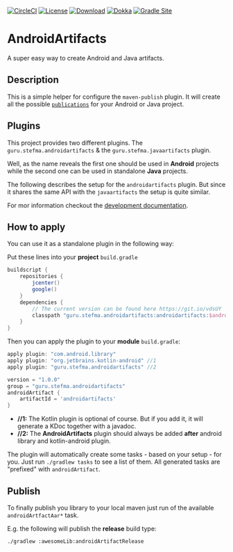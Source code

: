 [![CircleCI](https://circleci.com/gh/StefMa/AndroidArtifacts.svg?style=svg)](https://circleci.com/gh/StefMa/AndroidArtifacts)
[![License](https://img.shields.io/badge/License-Apache%202.0-blue.svg)](https://opensource.org/licenses/Apache-2.0)
[![Download](https://api.bintray.com/packages/stefma/maven/AndroidArtifacts/images/download.svg)](https://bintray.com/stefma/maven/AndroidArtifacs/_latestVersion)
[![Dokka](https://img.shields.io/badge/Dokka--green.svg)](https://androidartifacts.now.sh/androidartifacts)
[![Gradle Site](https://img.shields.io/badge/Gradle_Site--green.svg)](https://androidartifacts.now.sh/gradleSite)

# AndroidArtifacts 
A super easy way to create Android and Java artifacts.

## Description
This is a simple helper for configure the `maven-publish` plugin.
It will create all the possible [`publications`](https://docs.gradle.org/current/userguide/publishing_maven.html#publishing_maven:publications) 
for your Android or Java project.

## Plugins
This project provides two different plugins.
The `guru.stefma.androidartifacts` & the `guru.stefma.javaartifacts` plugin.

Well, as the name reveals the first one should be used in **Android** projects
while the second one can be used in standalone **Java** projects.

The following describes the setup for the `androidartifacts` plugin.
But since it shares the same API with the `javaartifacts` the setup is quite similar.

For mor information checkout the [development documentation](DEVELOPMENT.md).

## How to apply
You can use it as a standalone plugin in the following way:

Put these lines into your **project** `build.gradle`
```groovy
buildscript {
    repositories {
        jcenter()
        google()
    }
    dependencies {
        // The current version can be found here https://git.io/vdsUY
        classpath "guru.stefma.androidartifacts:androidartifacts:$androidArtifactsVersion"
    }
}
```

Then you can apply the plugin to your **module** `build.gradle`:
```groovy
apply plugin: "com.android.library"
apply plugin: "org.jetbrains.kotlin-android" //1
apply plugin: "guru.stefma.androidartifacts" //2

version = "1.0.0"
group = "guru.stefma.androidartifacts"
androidArtifact {
    artifactId = 'androidartifacts'
}
```
* **//1:** The Kotlin plugin is optional of course. But if you add it, it will generate a KDoc together with a javadoc.
* **//2:** The **AndroidArtifacts** plugin should always be added **after** android library and kotlin-android plugin.

The plugin will automatically create some tasks - based on your setup - for you. 
Just run `./gradlew tasks` to see a list of them. 
All generated tasks are "prefixed" with `androidArtifact`.

## Publish
To finally publish you library to your local maven just run of the available `androidArtfactAar*` task.

E.g. the following will publish the **release** build type:
```
./gradlew :awesomeLib:androidArtifactRelease
```
